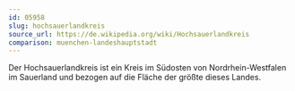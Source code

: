 ```yaml
---
id: 05958
slug: hochsauerlandkreis
source_url: https://de.wikipedia.org/wiki/Hochsauerlandkreis
comparison: muenchen-landeshauptstadt
---
```


Der Hochsauerlandkreis ist ein Kreis im Südosten von Nordrhein-Westfalen im Sauerland und bezogen auf die Fläche der größte dieses Landes.
